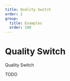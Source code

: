 ```yaml
---
title: Quality Switch
order: 2
group:
  title: Examples
  order: 100
---
```


# Quality Switch

Quality Switch

TODO
